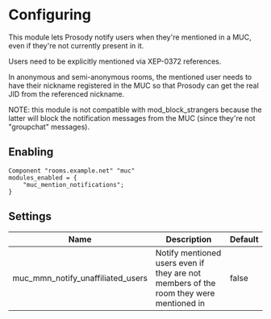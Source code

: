# Configuring

This module lets Prosody notify users when they're mentioned in a MUC, even if they're not currently present in it.

Users need to be explicitly mentioned via XEP-0372 references.

In anonymous and semi-anonymous rooms, the mentioned user needs to have their nickname registered in the MUC so that Prosody can get the real JID from the referenced nickname.

NOTE: this module is not compatible with mod_block_strangers because the latter will block the notification messages from the MUC (since they're not "groupchat" messages).

## Enabling

``` {.lua}
Component "rooms.example.net" "muc"
modules_enabled = {
    "muc_mention_notifications";
}
```

## Settings

|Name |Description |Default |
|-----|------------|--------|
|muc_mmn_notify_unaffiliated_users| Notify mentioned users even if they are not members of the room they were mentioned in | false |
